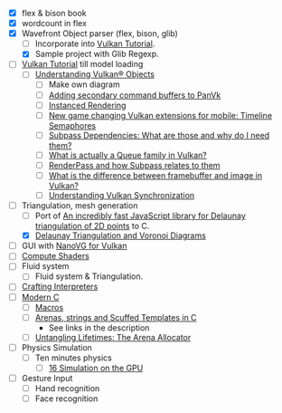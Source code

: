 - [x] flex & bison book
- [x] wordcount in flex
- [x] Wavefront Object parser (flex, bison, glib)
    - [ ] Incorporate into [Vulkan Tutorial](https://vulkan-tutorial.com/).
    - [x] Sample project with Glib Regexp.
- [ ] [Vulkan Tutorial](https://vulkan-tutorial.com/) till model loading
  - [ ] [Understanding Vulkan® Objects](https://gpuopen.com/learn/understanding-vulkan-objects/)
      - [ ] Make own diagram
      - [ ] [Adding secondary command buffers to PanVk](https://www.collabora.com/news-and-blog/blog/2022/06/15/adding-secondary-command-buffers-to-panvk-driver/)
      - [ ] [Instanced Rendering](https://www.khronos.org/opengl/wiki/Vertex_Rendering#Instancing)
      - [ ] [New game changing Vulkan extensions for mobile: Timeline Semaphores](https://community.arm.com/arm-community-blogs/b/graphics-gaming-and-vr-blog/posts/vulkan-timeline-semaphores)
      - [ ] [Subpass Dependencies: What are those and why do I need them?](https://www.reddit.com/r/vulkan/comments/s80reu/comment/hth2uj9/?utm_source=share&utm_medium=web2x&context=3)
      - [ ] [What is actually a Queue family in Vulkan?](https://stackoverflow.com/questions/55272626/what-is-actually-a-queue-family-in-vulkan/55273688#55273688)
      - [ ] [RenderPass and how Subpass relates to them](https://www.reddit.com/r/vulkan/comments/noi5dg/comment/h02shje/?utm_source=share&utm_medium=web2x&context=3)
      - [ ] [What is the difference between framebuffer and image in Vulkan?](https://stackoverflow.com/questions/39557141/what-is-the-difference-between-framebuffer-and-image-in-vulkan/39559418#39559418)
      - [ ] [Understanding Vulkan Synchronization](https://www.khronos.org/blog/understanding-vulkan-synchronization)
- [ ] Triangulation, mesh generation
  - [ ] Port of [An incredibly fast JavaScript library for Delaunay triangulation of 2D points](https://github.com/mapbox/delaunator) to C.
  - [x] [Delaunay Triangulation and Voronoi Diagrams](https://www.gorillasun.de/blog/delaunay-triangulation-and-voronoi-diagrams/)
- [ ] GUI with [NanoVG for Vulkan](https://github.com/danilw/nanovg_vulkan)
- [ ] [Compute Shaders](https://vulkan-tutorial.com/Compute_Shader)
- [ ] Fluid system
  - [ ] Fluid system & Triangulation.
- [ ] [Crafting Interpreters](https://craftinginterpreters.com/)
- [ ] [Modern C](https://gitlab.inria.fr/gustedt/modern-c)
  - [ ] [Macros](https://github.com/Hirrolot/awesome-c-preprocessor)
  - [ ] [Arenas, strings and Scuffed Templates in C](https://www.youtube.com/watch?v=3IAlJSIjvH0)
      - See links in the description
  - [ ] [Untangling Lifetimes: The Arena Allocator](https://www.rfleury.com/p/untangling-lifetimes-the-arena-allocator)
- [ ] Physics Simulation
  - [ ] Ten minutes physics
    - [ ] [16 Simulation on the GPU](https://matthias-research.github.io/pages/tenMinutePhysics/16-GPUSimulation.pdf)
- [ ] Gesture Input
  - [ ] Hand recognition
  - [ ] Face recognition
